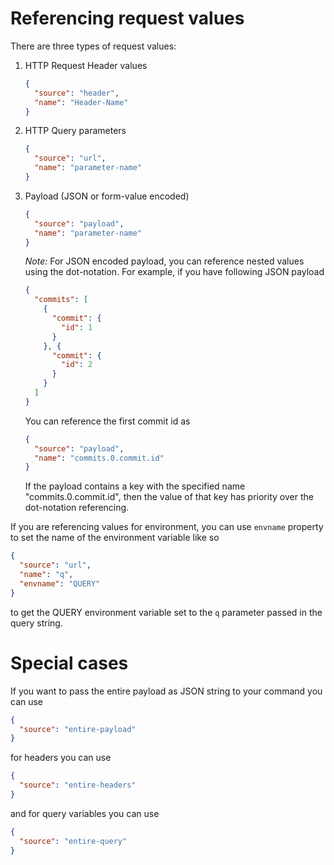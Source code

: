 # Referencing request values
There are three types of request values:

1. HTTP Request Header values

    ```json
    {
      "source": "header",
      "name": "Header-Name"
    }
    ```

2. HTTP Query parameters

    ```json
    {
      "source": "url",
      "name": "parameter-name"
    }
    ```

3. Payload (JSON or form-value encoded)
    ```json
    {
      "source": "payload",
      "name": "parameter-name"
    }
    ```

    *Note:* For JSON encoded payload, you can reference nested values using the dot-notation.
    For example, if you have following JSON payload
 
    ```json
    {
      "commits": [
        {
          "commit": {
            "id": 1
          }
        }, {
          "commit": {
            "id": 2
          }
        }
      ]
    }
    ```

    You can reference the first commit id as

    ```json
    {
      "source": "payload",
      "name": "commits.0.commit.id"
    }
    ```

    If the payload contains a key with the specified name "commits.0.commit.id", then the value of that key has priority over the dot-notation referencing.

If you are referencing values for environment, you can use `envname` property to set the name of the environment variable like so
```json
{
  "source": "url",
  "name": "q",
  "envname": "QUERY"
}
``` 
to get the QUERY environment variable set to the `q` parameter passed in the query string.

# Special cases
If you want to pass the entire payload as JSON string to your command you can use
```json
{
  "source": "entire-payload"
}
```

for headers you can use
```json
{
  "source": "entire-headers"
}
```

and for query variables you can use
```json
{
  "source": "entire-query"
}
```
